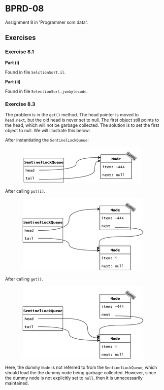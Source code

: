 # BPRD-08

Assignment 8 in 'Programmer som data'.

## Exercises

### Exercise 8.1

**Part (i)**

Found in file `SelctionSort.il`.

**Part (ii)**

Found in file `SelectionSort.jvmbytecode`.

### Exercise 8.3

The problem is in the `get()` method. The head pointer is moved to `head.next`, but the old head is never set to null. The first object still points to the head, which will not be garbage collected. The solution is to set the first object to null. We will illustrate this below:

After instantiating the `SentinelLockQueue`:

<p align="center">
    <img src=setup.png />
</p>

After calling `put(i)`.

<p align="center">
    <img src=put.png />
</p>

After calling `get()`.

<p align="center">
    <img src=get.png />
</p>

Here, the dummy `Node` is not referred to from the `SentinelLockQueue`, which should lead the the dummy node being garbage collected. However, since the dummy node is not explicitly set to `null`, then it is unnecessarily maintained.
